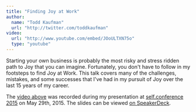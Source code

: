 ```yaml
---
title: "Finding Joy at Work"
author:
  name: "Todd Kaufman"
  url: "http://twitter.com/toddkaufman"
video:
  url: "http://www.youtube.com/embed/JOoULTXN75o"
  type: "youtube"
---
```


Starting your own business is probably the most risky and stress ridden path to Joy that you can imagine. Fortunately, you don't have to follow in my footsteps to find Joy at Work. This talk covers many of the challenges, mistakes, and some successes that I've had in my pursuit of Joy over the last 15 years of my career.

The [video above](https://www.youtube.com/watch?v=JOoULTXN75o) was recorded during my presentation at [self.conference 2015](http://selfconference.org) on May 29th, 2015. The slides can be viewed [on SpeakerDeck](https://speakerdeck.com/toddkaufman/finding-joy-at-work).

<script async class="speakerdeck-embed" data-id="0b50ac0578c94d9a887d4ff0150ffa3a" data-ratio="1.33333333333333" src="//speakerdeck.com/assets/embed.js"></script>